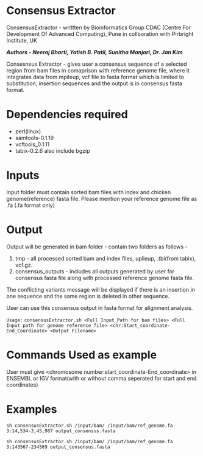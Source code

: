  # Consensus Extractor
ConsensusExtractor - writtten by Bioinformatics Group CDAC (Centre For Development Of Advanced Computing), Pune 
in collboration with Pirbright Institute, UK

 _**Authors - Neeraj Bharti, Yatish B. Patil, Sunitha Manjari, Dr. Jan Kim**_

 Consesnsus Extractor - gives user a consensus sequence of a selected region from bam files 
 in comaprison with reference genome file, where it integrates data from mpileup, vcf file to fasta format
 which is limited to substitution, insertion sequences and the output is in consensus fasta format.

#  Dependencies required

*  perl(linux)
*  samtools-0.1.19
*  vcftools_0.1.11
*  tabix-0.2.6 also include bgzip

# Inputs
 Input folder must contain sorted bam files with index and chicken genome(reference) fasta file.
 Please mention your reference genome file as <reference genome file name>.fa (.fa format only)

# Output 
Output will be generated in bam folder - contain two folders as follows -

1. tmp - all processed sorted bam and index files, uplieup, .tbi(from tabix), vcf.gz.
2. consensus_outputs - includes all outputs generated by user for consensus fasta file along with processed reference genome fasta file.

The conflicting variants message will be displayed if there is an insertion in one sequence and the same region is deleted in other sequence. 

User can use this consensus output in fasta format for alignment analysis.
 
`Usage:`
`consensusExtractor.sh <Full Input_Path for bam files> <Full Input path for genome reference file> <chr:Start_coordinate-End_Coordinate> <Output Filename>`

# Commands Used as example

User must give &lt;chromosome number:start_coordinate-End_coordinate&gt; in ENSEMBL or IGV format(with or without comma seperated for start and end coordinates)

# Examples

`sh consensusExtractor.sh /input/bam/ /input/bam/ref_genome.fa 3:14,534-3,45,987 output_consensus.fasta`

`sh consensusExtractor.sh /input/bam/ /input/bam/ref_genome.fa 3:143567-234569 output_consensus.fasta`
